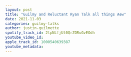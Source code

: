 ```yaml
---
layout: post
title: "Guilmy and Reluctant Ryan Talk all things Aew"
date: 2021-11-03
categories: guilmy-talks
author: justin-guilmette
spotify_track_id: 2tpNLfjUl0QrZORuGvEOdh
youtube_video_id: 
apple_track_id: 1000540639387
youtube_metadata: 
---
```

